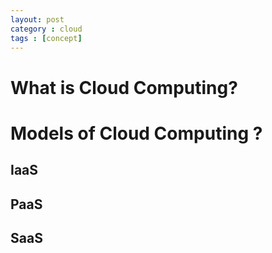 ```yaml
---
layout: post
category : cloud
tags : [concept]
---
```


# What is Cloud Computing?

# Models of Cloud Computing ?

## IaaS

## PaaS

## SaaS
